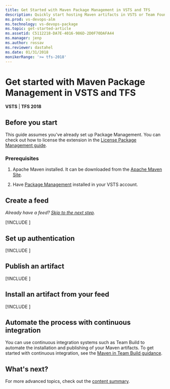 ```yaml
---
title: Get Started with Maven Package Management in VSTS and TFS
description: Quickly start hosting Maven artifacts in VSTS or Team Foundation Server
ms.prod: vs-devops-alm
ms.technology: vs-devops-package
ms.topic: get-started-article
ms.assetid: C5112218-DA7E-4016-986D-2D0F70DAFA44
ms.manager: jenp
ms.author: rossav
ms.reviewer: dastahel
ms.date: 01/31/2018
monikerRange: '>= tfs-2018'
---
```


# Get started with Maven Package Management in VSTS and TFS

**VSTS** | **TFS 2018**

## Before you start

This guide assumes you've already set up Package Management. You can check out how to license the extension in the 
[License Package Management guide](install.md).

### Prerequisites

1. Apache Maven installed. It can be downloaded from the [Apache Maven Site](https://maven.apache.org/download.cgi).

1. Have [Package Management](https://marketplace.visualstudio.com/items?itemName=ms.feed) installed in your VSTS account.

<a name="create-a-feed"></a>

## Create a feed

*Already have a feed? [Skip to the next step](#setup-your-POM-and-settings-.xml).*

[!INCLUDE [](_shared/create-feed.md)]

<a name="setup-your-POM-and-settings-.xml"></a>

## Set up authentication

[!INCLUDE [](_shared/maven/pom-and-settings.md)]

<a name="publish-a-package"></a>

## Publish an artifact

[!INCLUDE [](_shared/maven/publish.md)]

<a name="consume-in-visual-studio"></a>

## Install an artifact from your feed

[!INCLUDE [](_shared/maven/install.md)]

<a name="automate-with-continuous-integration"></a>

## Automate the process with continuous integration

You can use continuous integration systems such as Team Build to automate the installation and publishing of your Maven artifacts. 
To get started with continuous integration, see the [Maven in Team Build guidance](/vsts/build-release/packages/maven).

## What's next?

For more advanced topics, check out the [content summary](overview.md).
